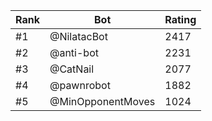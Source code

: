 Rank|Bot|Rating
---|---|---
#1|@NilatacBot|2417
#2|@anti-bot|2231
#3|@CatNail|2077
#4|@pawnrobot|1882
#5|@MinOpponentMoves|1024
